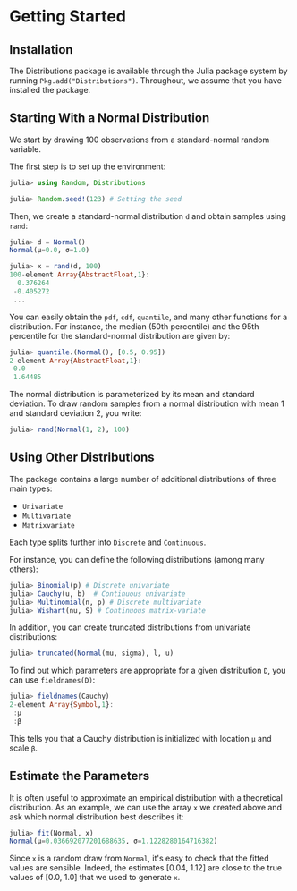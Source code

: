 # Getting Started

## Installation

The Distributions package is available through the Julia package system by running `Pkg.add("Distributions")`.
Throughout, we assume that you have installed the package.

## Starting With a Normal Distribution

We start by drawing 100 observations from a standard-normal random variable.

The first step is to set up the environment:

```julia
julia> using Random, Distributions

julia> Random.seed!(123) # Setting the seed
```

Then, we create a standard-normal distribution `d` and obtain samples using `rand`:

```julia
julia> d = Normal()
Normal(μ=0.0, σ=1.0)

julia> x = rand(d, 100)
100-element Array{AbstractFloat,1}:
  0.376264
 -0.405272
 ...
```

You can easily obtain the `pdf`, `cdf`, `quantile`, and many other functions for a distribution. For instance, the median (50th percentile) and the 95th percentile for the standard-normal distribution are given by:

```julia
julia> quantile.(Normal(), [0.5, 0.95])
2-element Array{AbstractFloat,1}:
 0.0
 1.64485
```

The normal distribution is parameterized by its mean and standard deviation. To draw random samples from a normal distribution with mean 1 and standard deviation 2, you write:

```julia
julia> rand(Normal(1, 2), 100)
```

## Using Other Distributions

The package contains a large number of additional distributions of three main types:

* `Univariate`
* `Multivariate`
* `Matrixvariate`

Each type splits further into `Discrete` and `Continuous`.

For instance, you can define the following distributions (among many others):

```julia
julia> Binomial(p) # Discrete univariate
julia> Cauchy(u, b)  # Continuous univariate
julia> Multinomial(n, p) # Discrete multivariate
julia> Wishart(nu, S) # Continuous matrix-variate
```

In addition, you can create truncated distributions from univariate distributions:

```julia
julia> truncated(Normal(mu, sigma), l, u)
```

To find out which parameters are appropriate for a given distribution `D`, you can use `fieldnames(D)`:

```julia
julia> fieldnames(Cauchy)
2-element Array{Symbol,1}:
 :μ
 :β
```

This tells you that a Cauchy distribution is initialized with location `μ` and scale `β`.

## Estimate the Parameters

It is often useful to approximate an empirical distribution with a theoretical distribution. As an example, we can use the array `x` we created above and ask which normal distribution best describes it:

```julia
julia> fit(Normal, x)
Normal(μ=0.036692077201688635, σ=1.1228280164716382)
```

Since `x` is a random draw from `Normal`, it's easy to check that the fitted values are sensible. Indeed, the estimates [0.04, 1.12] are close to the true values of [0.0, 1.0] that we used to generate `x`.
